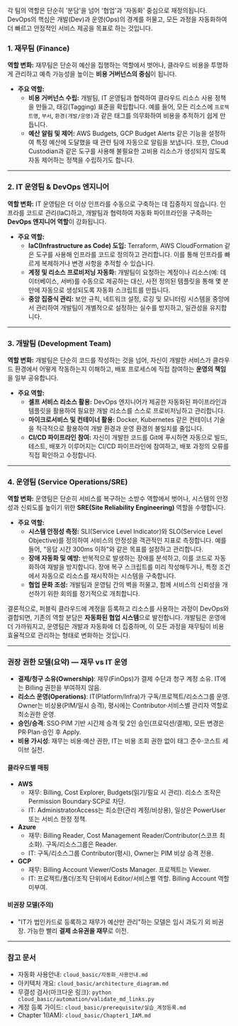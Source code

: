 각 팀의 역할은 단순히 '분담'을 넘어 '협업'과 '자동화' 중심으로 재정의됩니다. 
DevOps의 핵심은 개발(Dev)과 운영(Ops)의 경계를 허물고, 모든 과정을 자동화하여 더 빠르고 안정적인 서비스 제공을 목표로 하는 것입니다.


### **1. 재무팀 (Finance)**

**역할 변화:** 재무팀은 단순히 예산을 집행하는 역할에서 벗어나, 클라우드 비용을 투명하게 관리하고 예측 가능성을 높이는 **비용 거버넌스의 중심**이 됩니다.

* **주요 역할:**
    * **비용 거버넌스 수립:** 개발팀, IT 운영팀과 협력하여 클라우드 리소스 사용 정책을 만들고, 태깅(Tagging) 표준을 확립합니다. 예를 들어, 모든 리소스에 `프로젝트명`, `부서`, `환경(개발/운영)`과 같은 태그를 의무화하여 비용을 추적하기 쉽게 만듭니다.
    * **예산 알림 및 제어:** AWS Budgets, GCP Budget Alerts 같은 기능을 설정하여 특정 예산에 도달했을 때 관련 팀에 자동으로 알림을 보냅니다. 또한, Cloud Custodian과 같은 도구를 사용해 불필요한 고비용 리소스가 생성되지 않도록 자동 제어하는 정책을 수립하기도 합니다.

---

### **2. IT 운영팀 & DevOps 엔지니어**

**역할 변화:** IT 운영팀은 더 이상 인프라를 수동으로 구축하는 데 집중하지 않습니다. 인프라를 코드로 관리(IaC)하고, 개발팀과 협력하여 자동화 파이프라인을 구축하는 **DevOps 엔지니어 역할**이 강화됩니다.

* **주요 역할:**
    * **IaC(Infrastructure as Code) 도입:** Terraform, AWS CloudFormation 같은 도구를 사용해 인프라를 코드로 정의하고 관리합니다. 이를 통해 인프라를 빠르게 복제하거나 변경 사항을 추적할 수 있습니다. 
    * **계정 및 리소스 프로비저닝 자동화:** 개발팀이 요청하는 계정이나 리소스(예: 데이터베이스, 서버)를 수동으로 제공하는 대신, 사전 정의된 템플릿을 통해 몇 분 만에 자동으로 생성되도록 자동화 스크립트를 만듭니다.
    * **중앙 집중식 관리:** 보안 규칙, 네트워크 설정, 로깅 및 모니터링 시스템을 중앙에서 관리하여 개발팀이 개별적으로 설정하는 실수를 방지하고, 일관성을 유지합니다.

---

### **3. 개발팀 (Development Team)**

**역할 변화:** 개발팀은 단순히 코드를 작성하는 것을 넘어, 자신이 개발한 서비스가 클라우드 환경에서 어떻게 작동하는지 이해하고, 배포 프로세스에 직접 참여하는 **운영의 책임**을 일부 공유합니다.

* **주요 역할:**
    * **셀프 서비스 리소스 활용:** DevOps 엔지니어가 제공한 자동화된 파이프라인과 템플릿을 활용하여 필요한 개발 리소스를 스스로 프로비저닝하고 관리합니다.
    * **마이크로서비스 및 컨테이너 활용:** Docker, Kubernetes 같은 컨테이너 기술을 적극적으로 활용하여 개발 환경과 운영 환경의 불일치를 줄입니다.
    * **CI/CD 파이프라인 참여:** 자신이 개발한 코드를 Git에 푸시하면 자동으로 빌드, 테스트, 배포가 이루어지는 CI/CD 파이프라인에 참여하고, 배포 과정의 오류를 직접 확인하고 수정합니다.

---

### **4. 운영팀 (Service Operations/SRE)**

**역할 변화:** 운영팀은 단순히 서비스를 복구하는 소방수 역할에서 벗어나, 시스템의 안정성과 신뢰도를 높이기 위한 **SRE(Site Reliability Engineering)** 역할을 수행합니다.

* **주요 역할:**
    * **시스템 안정성 측정:** SLI(Service Level Indicator)와 SLO(Service Level Objective)를 정의하여 서비스의 안정성을 객관적인 지표로 측정합니다. 예를 들어, "응답 시간 300ms 이하"와 같은 목표를 설정하고 관리합니다.
    * **장애 자동화 및 예방:** 반복적으로 발생하는 장애를 분석하고, 이를 코드로 자동화하여 재발을 방지합니다. 장애 복구 스크립트를 미리 작성해두거나, 특정 조건에서 자동으로 리소스를 재시작하는 시스템을 구축합니다.
    * **협업 문화 조성:** 개발팀과 운영팀 간의 벽을 허물고, 함께 서비스의 신뢰성을 개선하기 위한 회의를 정기적으로 개최합니다.

결론적으로, 퍼블릭 클라우드에 계정을 등록하고 리소스를 사용하는 과정이 DevOps와 결합되면, 기존의 역할 분담은 **자동화된 협업 시스템**으로 발전합니다. 개발팀은 운영에 더 가까워지고, 운영팀은 개발과 자동화에 더 집중하며, 이 모든 과정을 재무팀이 비용 효율적으로 관리하는 형태로 변화하는 것입니다.

---

### 권장 권한 모델(요약) — 재무 vs IT 운영
- **결제/청구 소유(Ownership)**: 재무(FinOps)가 결제 수단과 청구 계정 소유. IT에는 Billing 권한을 부여하지 않음.
- **리소스 운영(Operations)**: IT(Platform/Infra)가 구독/프로젝트/리소스그룹 운영. Owner는 비상용(PIM/일시 승격), 평시에는 Contributor·서비스별 관리자 역할로 최소권한 운영.
- **승인/승격**: SSO·PIM 기반 시간제 승격 및 2인 승인(프로덕션/결제), 모든 변경은 PR·Plan·승인 후 Apply.
- **비용 가시성**: 재무는 비용·예산 권한, IT는 비용 조회 권한 없이 태그 준수·코스트 세이브 실천.

#### 클라우드별 매핑
- **AWS**
  - 재무: Billing, Cost Explorer, Budgets(읽기/필요 시 관리). 리소스 조작은 Permission Boundary·SCP로 차단.
  - IT: AdministratorAccess는 최소한(관리 계정/비상용), 일상은 PowerUser 또는 서비스 한정 정책.
- **Azure**
  - 재무: Billing Reader, Cost Management Reader/Contributor(스코프 최소화). 구독/리소스그룹은 Reader.
  - IT: 구독/리소스그룹 Contributor(평시), Owner는 PIM 비상 승격 전용.
- **GCP**
  - 재무: Billing Account Viewer/Costs Manager. 프로젝트는 Viewer.
  - IT: 프로젝트/폴더/조직 단위에서 Editor/서비스별 역할. Billing Account 역할 미부여.

#### 비권장 모델(주의)
- "IT가 법인카드로 등록하고 재무가 예산만 관리"하는 모델은 임시 과도기 외 비권장. 가능한 빨리 **결제 소유권을 재무**로 이전.

---

### 참고 문서
- 자동화 사용안내: `cloud_basic/자동화_사용안내.md`
- 아키텍처 개요: `cloud_basic/architecture_diagram.md`
- 무결성 검사(마크다운 링크): `python cloud_basic/automation/validate_md_links.py`
- 계정 등록 가이드: `cloud_basic/prerequisite/실습_계정등록.md`
- Chapter 1(IAM): `cloud_basic/Chapter1_IAM.md`